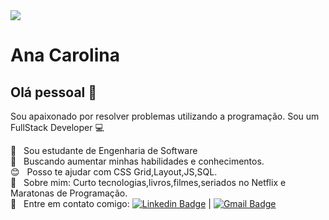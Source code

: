 <img width="auto" src="https://github.com/tgmarinho/tgmarinho/blob/master/banner.png">

# Ana Carolina

## Olá pessoal 👋
Sou apaixonado por resolver problemas utilizando a programação.
Sou um FullStack Developer :computer:

 :rocket:  &nbsp; Sou estudante de Engenharia de Software
 <br/> :purple_heart: &nbsp; Buscando aumentar minhas habilidades e conhecimentos.
 <br/> :blush: &nbsp; Posso te ajudar com CSS Grid,Layout,JS,SQL.
 <br/> 💬  &nbsp; Sobre mim: Curto tecnologias,livros,filmes,seriados no Netflix e Maratonas de Programação.
 <br/> :email: &nbsp; Entre em contato comigo: [![Linkedin Badge](https://img.shields.io/badge/-AnaCarolinaRodrigues-blue?style=flat-square&logo=Linkedin&logoColor=white&link=https://www.linkedin.com/in/ana-carolina-rodrigues-495a61160/)](https://www.linkedin.com/in/ana-carolina-rodrigues-495a61160/) 
| 
[![Gmail Badge](https://img.shields.io/badge/-anacarolinarodrigues480@gmail.com-c14438?style=flat-square&logo=Gmail&logoColor=white&link=mailto:anacarolinarodrigues480@gmail.com)](mailto:anacarolinarodrigues480@gmail.com)

